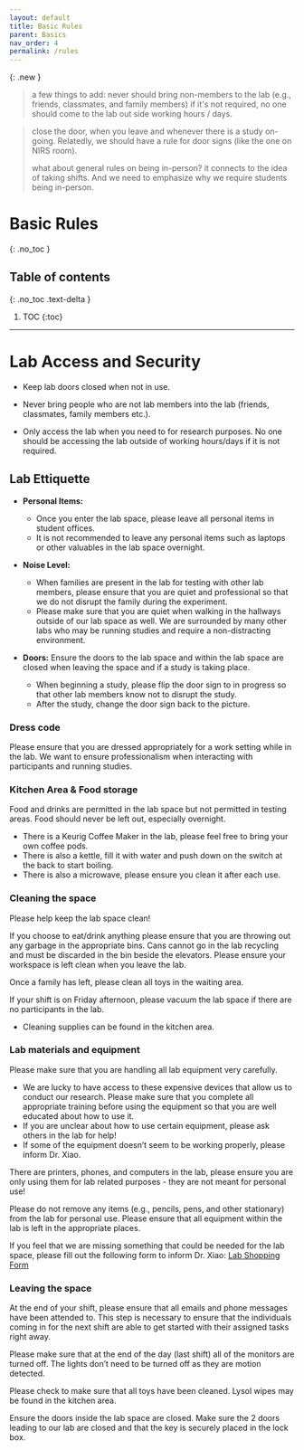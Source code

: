 ```yaml
---
layout: default
title: Basic Rules
parent: Basics
nav_order: 4
permalink: /rules
---
```

{: .new }
> a few things to add:
> never should bring non-members to the lab (e.g., friends, classmates, and family members)
> if it's not required, no one should come to the lab out side working hours / days.

> close the door, when you leave and whenever there is a study on-going. Relatedly, we should have a rule for door signs (like the one on NIRS room).
>
> what about general rules on being in-person? it connects to the idea of taking shifts. And we need to emphasize why we require students being in-person.

# Basic Rules
{: .no_toc }

## Table of contents
{: .no_toc .text-delta }

1. TOC
{:toc}

---

# Lab Access and Security

- Keep lab doors closed when not in use. 

- Never bring people who are not lab members into the lab (friends, classmates, family members etc.). 

- Only access the lab when you need to for research purposes. No one should be accessing the lab outside of working hours/days if it is not required. 







## Lab Ettiquette

- **Personal Items:** 
   - Once you enter the lab space, please leave all personal items in student offices.
   - It is not recommended to leave any personal items such as laptops or other valuables in the lab space overnight.

- **Noise Level:**
   - When families are present in the lab for testing with other lab members, please ensure that you are quiet and professional so that we do not disrupt the family during the experiment.
   - Please make sure that you are quiet when walking in the hallways outside of our lab space as well. We are surrounded by many other labs who may be running studies and require a non-distracting environment.

- **Doors:** Ensure the doors to the lab space and within the lab space are closed when leaving the space and if a study is taking place. 
   - When beginning a study, please flip the door sign to in progress so that other lab members know not to disrupt the study. 
   - After the study, change the door sign back to the picture. 

### Dress code
Please ensure that you are dressed appropriately for a work setting while in the lab. We want to ensure professionalism when interacting with participants and running studies. 

### Kitchen Area & Food storage
Food and drinks are permitted in the lab space but not permitted in testing areas. Food should never be left out, especially overnight. 

- There is a Keurig Coffee Maker in the lab, please feel free to bring your own coffee pods. 
- There is also a kettle, fill it with water and push down on the switch at the back to start boiling.
- There is also a microwave, please ensure you clean it after each use. 

### Cleaning the space
Please help keep the lab space clean!

If you choose to eat/drink anything please ensure that you are throwing out any garbage in the appropriate bins. Cans cannot go in the lab recycling and must be discarded in the bin beside the elevators. Please ensure your workspace is left clean when you leave the lab.

Once a family has left, please clean all toys in the waiting area. 

If your shift is on Friday afternoon, please vacuum the lab space if there are no participants in the lab.

- Cleaning supplies can be found in the kitchen area. 

### Lab materials and equipment

Please make sure that you are handling all lab equipment very carefully.
- We are lucky to have access to these expensive devices that allow us to conduct our research. Please make sure that you complete all appropriate training before using the equipment so that you are well educated about how to use it. 
- If you are unclear about how to use certain equipment, please ask others in the lab for help! 
- If some of the equipment doesn’t seem to be working properly, please inform Dr. Xiao. 

There are printers, phones, and computers in the lab, please ensure you are only using them for lab related purposes - they are not meant for personal use! 

Please do not remove any items (e.g., pencils, pens, and other stationary) from the lab for personal use. Please ensure that all equipment within the lab is left in the appropriate places. 

If you feel that we are missing something that could be needed for the lab space, please fill out the following form to inform Dr. Xiao: [Lab Shopping Form](https://forms.office.com/pages/responsepage.aspx?id=B2M3RCm0rUKMJSjNSW9HcudkN_4lJH5IiXFmxJeXy5JUODkyNzFOMzZBOThKUFA5Ujk2MkNHWEQ4MS4u)

### Leaving the space

At the end of your shift, please ensure that all emails and phone messages have been attended to. This step is necessary to ensure that the individuals coming in for the next shift are able to get started with their assigned tasks right away.

Please make sure that at the end of the day (last shift) all of the monitors are turned off. The lights don’t need to be turned off as they are motion detected.

Please check to make sure that all toys have been cleaned. Lysol wipes may be found in the kitchen area.

Ensure the doors inside the lab space are closed. Make sure the 2 doors leading to our lab are closed and that the key is securely placed in the lock box.




